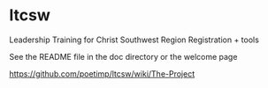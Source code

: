 # ltcsw
Leadership Training for Christ Southwest Region Registration + tools

See the README file in the doc directory or the welcome page

https://github.com/poetimp/ltcsw/wiki/The-Project
